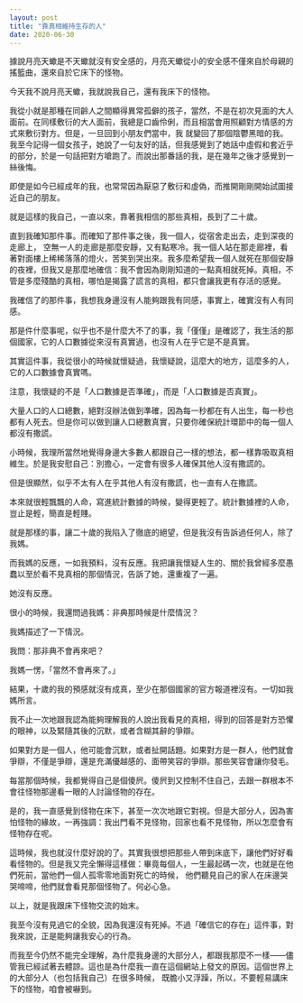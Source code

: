 ```yaml
---
layout: post
title: "靠真相維持生存的人"
date: 2020-06-30
---
```

據說月亮天蠍是不天蠍就沒有安全感的，月亮天蠍從小的安全感不僅來自於母親的搖籃曲，還來自於它床下的怪物。

今天我不說月亮天蠍，我就說我自己，還有我床下的怪物。

我從小就是那種在同齡人之間顯得異常孤僻的孩子，當然，不是在初次見面的大人面前。在同樣敷衍的大人面前，我總是口齒伶俐，而且相當會用照顧對方情感的方式來敷衍對方。但是，一旦回到小朋友們當中，我
就變回了那個陰鬱黑暗的我。我至今記得一個女孩子，她說了一句友好的話，但我感覺到了她話中虛假和套近乎的部分，於是一句話把對方嗆跑了。而說出那番話的我，是在幾年之後才感覺到一絲後悔。

即使是如今已經成年的我，也常常因為厭惡了敷衍和虛偽，而推開剛剛開始試圖接近自己的朋友。

就是這樣的我自己，一直以來，靠著我相信的那些真相，長到了二十歲。

直到我確知那件事。而確知了那件事之後，我一個人，從宿舍走出去，走到深夜的走廊上，
空無一人的走廊是那麼安靜，又有點寒冷。我一個人站在那走廊裡，看著對面樓上稀稀落落的燈火，苦笑到哭出來。我多麼希望我一個人就死在那個安靜
的夜裡，但我又是那麼地確信：我不會因為剛剛知道的一點真相就死掉。真相，不管是多麼殘酷的真相，哪怕是揭露了謊言的真相，都只會讓我更有存活的感覺。

我確信了的那件事，我想我身邊沒有人能夠跟我有同感，事實上，確實沒有人有同感。

那是件什麼事呢，似乎也不是什麼大不了的事，我「僅僅」是確認了，我生活的那個國家，它的人口數據從來沒有真實過，也沒有人在乎它是不是真實。

其實這件事，我從很小的時候就懷疑過，我懷疑說，這麼大的地方，這麼多的人，它的人口數據會真實嗎。

注意，我懷疑的不是「人口數據是否準確」，而是「人口數據是否真實」。

大量人口的人口總數，絕對沒辦法做到準確，因為每一秒都在有人出生，每一秒也都有人死去。但是你可以做到讓人口總數真實，只要你確保統計環節中的每一個人都沒有撒謊。

小時候，我理所當然地覺得身邊大多數人都跟自己一樣的想法，都一樣靠吸取真相維生。於是我安慰自己：別擔心，一定會有很多人確保其他人沒有撒謊的。

但是很顯然，似乎不太有人在乎其他人有沒有撒謊，也一直有人在撒謊。

本來就很輕飄飄的人命，寫進統計數據的時候，變得更輕了。統計數據裡的人命，豈止是輕，簡直是輕賤。

就是那樣的事，讓二十歲的我陷入了徹底的絕望，但是我沒有告訴過任何人，除了我媽。

而我媽的反應，一如我預料，沒有反應。我把讓我懷疑人生的、關於我曾經多麼愚蠢以至於看不見真相的那個情況，告訴了她，還重複了一遍。

她沒有反應。

很小的時候，我還問過我媽：非典那時候是什麼情況？

我媽描述了一下情況。

我問：那非典不會再來吧？

我媽一愣，「當然不會再來了。」

結果，十歲的我的預感就沒有成真，至少在那個國家的官方報道裡沒有。一切如我媽所言。

我不止一次地跟我認為能夠理解我的人說出我看見的真相，得到的回答是對方恐懼的眼神，以及緊隨其後的沉默，或者含糊其辭的爭辯。

如果對方是一個人，他可能會沉默，或者扯開話題。如果對方是一群人，他們就會爭辯，不僅是爭辯，還是充滿優越感的、面帶笑容的爭辯。那些笑容會讓你發毛。

每當那個時候，我都覺得自己是個傻屄。傻屄到又控制不住自己，去跟一群根本不會往怪物那邊看一眼的人討論怪物的存在。

是的，我一直感覺到怪物在床下，甚至一次次地跟它對視。但是大部分人，因為害怕怪物的緣故，一再強調：我出門看不見怪物，回家也看不見怪物，所以怎麼會有怪物存在呢。

這時候，我也就沒什麼好說的了。其實我很想把那些人帶到床底下，讓他們好好看看怪物的。但是我又完全懶得這樣做：畢竟每個人，一生最起碼一次，也就是在他們死前，當他們一個人孤零零地面對死亡的時候，
他們聽見自己的家人在床邊哭哭啼啼，他們就會看見那個怪物了。何必心急。

以上，就是我跟床下怪物交流的始末。

我至今沒有見過它的全貌，因為我還沒有死掉。不過「確信它的存在」這件事，對我來說，正是能夠讓我安心的行為。

而我至今仍然不能完全理解，為什麼我身邊的大部分人，都跟我那麼不一樣——儘管我已經試著去體諒。這也是為什麼我一直在這個網站上發文的原因。這個世界上的大部分人（也包括我自己）在很多時候，
既膽小又浮躁，所以，不要輕易講床下的怪物，咱會被嚇到。
